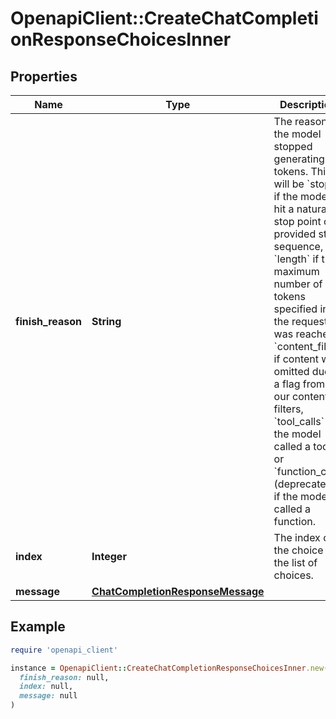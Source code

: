 # OpenapiClient::CreateChatCompletionResponseChoicesInner

## Properties

| Name | Type | Description | Notes |
| ---- | ---- | ----------- | ----- |
| **finish_reason** | **String** | The reason the model stopped generating tokens. This will be &#x60;stop&#x60; if the model hit a natural stop point or a provided stop sequence, &#x60;length&#x60; if the maximum number of tokens specified in the request was reached, &#x60;content_filter&#x60; if content was omitted due to a flag from our content filters, &#x60;tool_calls&#x60; if the model called a tool, or &#x60;function_call&#x60; (deprecated) if the model called a function.  |  |
| **index** | **Integer** | The index of the choice in the list of choices. |  |
| **message** | [**ChatCompletionResponseMessage**](ChatCompletionResponseMessage.md) |  |  |

## Example

```ruby
require 'openapi_client'

instance = OpenapiClient::CreateChatCompletionResponseChoicesInner.new(
  finish_reason: null,
  index: null,
  message: null
)
```

